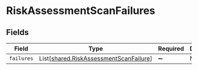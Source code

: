 # RiskAssessmentScanFailures


## Fields

| Field                                                                                      | Type                                                                                       | Required                                                                                   | Description                                                                                |
| ------------------------------------------------------------------------------------------ | ------------------------------------------------------------------------------------------ | ------------------------------------------------------------------------------------------ | ------------------------------------------------------------------------------------------ |
| `failures`                                                                                 | List[[shared.RiskAssessmentScanFailure](../../models/shared/riskassessmentscanfailure.md)] | :heavy_minus_sign:                                                                         | N/A                                                                                        |